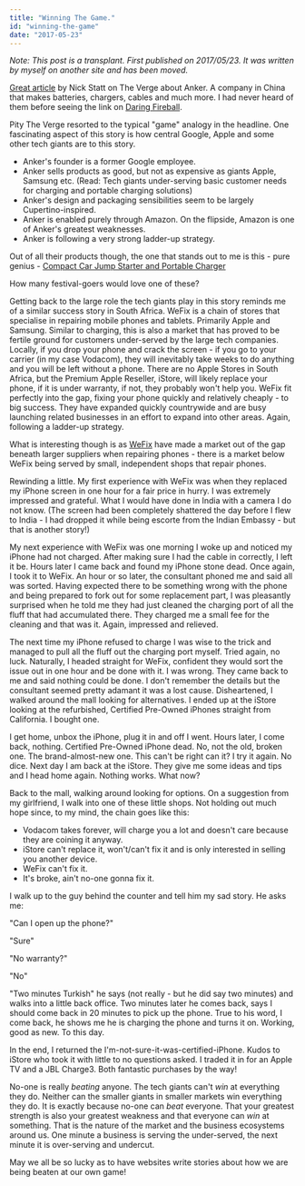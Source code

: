 ```yaml
---
title: "Winning The Game."
id: "winning-the-game"
date: "2017-05-23"
---
```


*Note: This post is a transplant. First published on 2017/05/23. It was written by myself on another site and has been moved.*

[Great article](https://www.theverge.com/2017/5/22/15673712/anker-battery-charger-amazon-empire-steven-yang-interview) by Nick Statt on The Verge about Anker. A company in China that makes batteries, chargers, cables and much more. I had never heard of them before seeing the link on [Daring Fireball](https://daringfireball.net/linked/2017/05/22/anker).

Pity The Verge resorted to the typical "game" analogy in the headline. One fascinating aspect of this story is how central Google, Apple and some other tech giants are to this story.

* Anker's founder is a former Google employee.
* Anker sells products as good, but not as expensive as giants Apple, Samsung etc. (Read: Tech giants under-serving basic customer needs for charging and portable charging solutions)
* Anker's design and packaging sensibilities seem to be largely Cupertino-inspired.
* Anker is enabled purely through Amazon. On the flipside, Amazon is one of Anker's greatest weaknesses.
* Anker is following a very strong ladder-up strategy.


Out of all their products though, the one that stands out to me is this - pure genius - [Compact Car Jump Starter and Portable Charger](https://www.anker.com/products/A1501011)

How many festival-goers would love one of these?

Getting back to the large role the tech giants play in this story reminds me of a similar success story in South Africa. WeFix is a chain of stores that specialise in repairing mobile phones and tablets. Primarily Apple and Samsung. Similar to charging, this is also a market that has proved to be fertile ground for customers under-served by the large tech companies. Locally, if you drop your phone and crack the screen - if you go to your carrier (in my case Vodacom), they will inevitably take weeks to do anything and you will be left without a phone. There are no Apple Stores in South Africa, but the Premium Apple Reseller, iStore, will likely replace your phone, if it is under warranty, if not, they probably won't help you. WeFix fit perfectly into the gap, fixing your phone quickly and relatively cheaply - to big success. They have expanded quickly countrywide and are busy launching related businesses in an effort to expand into other areas. Again, following a ladder-up strategy.

What is interesting though is as [WeFix](https://wefix.co.za/) have made a market out of the gap beneath larger suppliers when repairing phones - there is a market below WeFix being served by small, independent shops that repair phones.

Rewinding a little. My first experience with WeFix was when they replaced my iPhone screen in one hour for a fair price in hurry. I was extremely impressed and grateful. What I would have done in India with a camera I do not know. (The screen had been completely shattered the day before I flew to India - I had dropped it while being escorte from the Indian Embassy - but that is another story!)

My next experience with WeFix was one morning I woke up and noticed my iPhone had not charged. After making sure I had the cable in correctly, I left it be. Hours later I came back and found my iPhone stone dead. Once again, I took it to WeFix. An hour or so later, the consultant phoned me and said all was sorted. Having expected there to be something wrong with the phone and being prepared to fork out for some replacement part, I was pleasantly surprised when he told me they had just cleaned the charging port of all the fluff that had accumulated there. They charged me a small fee for the cleaning and that was it. Again, impressed and relieved.

The next time my iPhone refused to charge I was wise to the trick and managed to pull all the fluff out the charging port myself. Tried again, no luck. Naturally, I headed straight for WeFix, confident they would sort the issue out in one hour and be done with it. I was wrong. They came back to me and said nothing could be done. I don't remember the details but the consultant seemed pretty adamant it was a lost cause. Disheartened, I walked around the mall looking for alternatives. I ended up at the iStore looking at the refurbished, Certified Pre-Owned iPhones straight from California. I bought one.

I get home, unbox the iPhone, plug it in and off I went. Hours later, I come back, nothing. Certified Pre-Owned iPhone dead. No, not the old, broken one. The brand-almost-new one. This can't be right can it?
I try it again. No dice. Next day I am back at the iStore. They give me some ideas and tips and I head home again. Nothing works. What now?

Back to the mall, walking around looking for options. On a suggestion from my girlfriend, I walk into one of these little shops. Not holding out much hope since, to my mind, the chain goes like this:

* Vodacom takes forever, will charge you a lot and doesn't care because they are coining it anyway.
* iStore can't replace it, won't/can't fix it and is only interested in selling you another device.
* WeFix can't fix it.
* It's broke, ain't no-one gonna fix it.


I walk up to the guy behind the counter and tell him my sad story. He asks me:

"Can I open up the phone?"

"Sure"

"No warranty?"

"No"

"Two minutes Turkish" he says (not really - but he did say two minutes) and walks into a little back office. Two minutes later he comes back, says I should come back in 20 minutes to pick up the phone. True to his word, I come back, he shows me he is charging the phone and turns it on. Working, good as new. To this day.

In the end, I returned the I'm-not-sure-it-was-certified-iPhone. Kudos to iStore who took it with little to no questions asked. I traded it in for an Apple TV and a JBL Charge3. Both fantastic purchases by the way!

No-one is really *beating* anyone. The tech giants can't *win* at everything they do. Neither can the smaller giants in smaller markets win everything they do. It is exactly because no-one can *beat* everyone. That your greatest strength is also your greatest weakness and that everyone can *win* at something. That is the nature of the market and the business ecosystems around us. One minute a business is serving the under-served, the next minute it is over-serving and undercut.

May we all be so lucky as to have websites write stories about how we are being beaten at our own game!